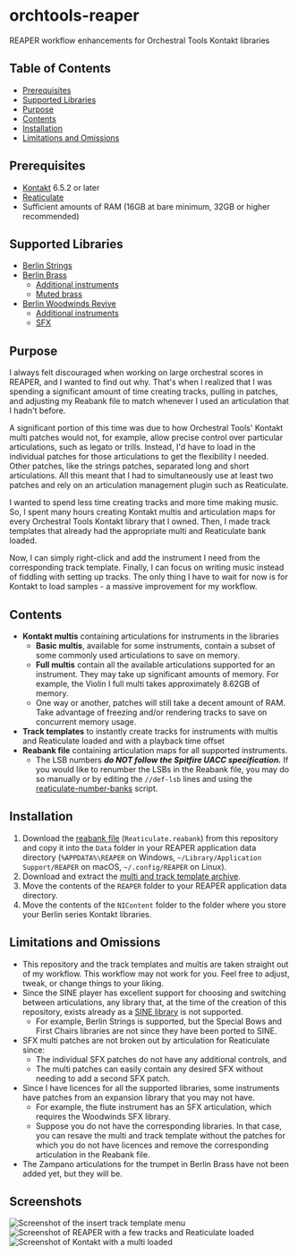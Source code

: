 # orchtools-reaper

REAPER workflow enhancements for Orchestral Tools Kontakt libraries

## Table of Contents
- [Prerequisites](#prerequisites)
- [Supported Libraries](#supported-libraries)
- [Purpose](#purpose)
- [Contents](#contents)
- [Installation](#installation)
- [Limitations and Omissions](#limitations-and-omissions)

## Prerequisites
- [Kontakt](https://www.native-instruments.com/en/products/komplete/samplers/kontakt-6/) 6.5.2 or later
- [Reaticulate](https://reaticulate.com/)
- Sufficient amounts of RAM (16GB at bare minimum, 32GB or higher recommended)

## Supported Libraries
- [Berlin Strings](https://www.orchestraltools.com/store/collections/berlin-strings)
- [Berlin Brass](https://www.orchestraltools.com/store/collections/berlin-brass)
  - [Additional instruments](https://www.orchestraltools.com/store/collections/brass-additional-instruments)
  - [Muted brass](https://www.orchestraltools.com/store/collections/muted-brass)
- [Berlin Woodwinds Revive](https://www.orchestraltools.com/store/collections/berlin-woodwinds)
  - [Additional instruments](https://www.orchestraltools.com/store/collections/woodwinds-additional-instruments)
  - [SFX](https://www.orchestraltools.com/store/collections/woodwinds-sfx)

## Purpose

I always felt discouraged when working on large orchestral scores in REAPER, and I wanted to find out why. That's when I realized that I was spending a significant amount of time creating tracks, pulling in patches, and adjusting my Reabank file to match whenever I used an articulation that I hadn't before.

A significant portion of this time was due to how Orchestral Tools' Kontakt multi patches would not, for example, allow precise control over particular articulations, such as legato or trills. Instead, I'd have to load in the individual patches for those articulations to get the flexibility I needed. Other patches, like the strings patches, separated long and short articulations. All this meant that I had to simultaneously use at least two patches and rely on an articulation management plugin such as Reaticulate.

I wanted to spend less time creating tracks and more time making music. So, I spent many hours creating Kontakt multis and articulation maps for every Orchestral Tools Kontakt library that I owned. Then, I made track templates that already had the appropriate multi and Reaticulate bank loaded.

Now, I can simply right-click and add the instrument I need from the corresponding track template. Finally, I can focus on writing music instead of fiddling with setting up tracks. The only thing I have to wait for now is for Kontakt to load samples - a massive improvement for my workflow.

## Contents

- **Kontakt multis** containing articulations for instruments in the libraries
  - **Basic multis**, available for some instruments, contain a subset of some commonly used articulations to save on memory.
  - **Full multis** contain all the available articulations supported for an instrument. They may take up significant amounts of memory. For example, the Violin I full multi takes approximately 8.62GB of memory.
  - One way or another, patches will still take a decent amount of RAM. Take advantage of freezing and/or rendering tracks to save on concurrent memory usage.
- **Track templates** to instantly create tracks for instruments with multis and Reaticulate loaded and with a playback time offset
- **Reabank file** containing articulation maps for all supported instruments.
  - The LSB numbers ***do NOT follow the Spitfire UACC specification.*** If you would like to renumber the LSBs in the Reabank file, you may do so manually or by editing the `//def-lsb` lines and using the [reaticulate-number-banks](https://github.com/adalinesimonian/reaticulate-number-banks) script.

## Installation

1. Download the [reabank file](Reaticulate.reabank) (`Reaticulate.reabank`) from this repository and copy it into the `Data` folder in your REAPER application data directory (`%APPDATA%\REAPER` on Windows, `~/Library/Application Support/REAPER` on macOS, `~/.config/REAPER` on Linux).
2. Download and extract the [multi and track template archive](https://www.dropbox.com/s/6aehnhbzb1ln48d/orchtools-reaper.7z?dl=0).
3. Move the contents of the `REAPER` folder to your REAPER application data directory.
4. Move the contents of the `NIContent` folder to the folder where you store your Berlin series Kontakt libraries.

## Limitations and Omissions

- This repository and the track templates and multis are taken straight out of my workflow. This workflow may not work for you. Feel free to adjust, tweak, or change things to your liking.
- Since the SINE player has excellent support for choosing and switching between articulations, any library that, at the time of the creation of this repository, exists already as a [SINE library](https://orchestraltools.helpscoutdocs.com/article/381-sine-crossgrades-faq) is not supported.
  - For example, Berlin Strings is supported, but the Special Bows and First Chairs libraries are not since they have been ported to SINE.
- SFX multi patches are not broken out by articulation for Reaticulate since:
  - The individual SFX patches do not have any additional controls, and
  - The multi patches can easily contain any desired SFX without needing to add a second SFX patch.
- Since I have licences for all the supported libraries, some instruments have patches from an expansion library that you may not have.
  - For example, the flute instrument has an SFX articulation, which requires the Woodwinds SFX library.
  - Suppose you do not have the corresponding libraries. In that case, you can resave the multi and track template without the patches for which you do not have licences and remove the corresponding articulation in the Reabank file.
- The Zampano articulations for the trumpet in Berlin Brass have not been added yet, but they will be.

## Screenshots

![Screenshot of the insert track template menu](https://user-images.githubusercontent.com/9868643/116926890-cdabb000-ac0f-11eb-9a98-489eb09cc9a8.png)
![Screenshot of REAPER with a few tracks and Reaticulate loaded](https://user-images.githubusercontent.com/9868643/116927032-f764d700-ac0f-11eb-84e2-862fb109740f.png)
![Screenshot of Kontakt with a multi loaded](https://user-images.githubusercontent.com/9868643/116927157-224f2b00-ac10-11eb-928c-c16abd637dc5.png)
